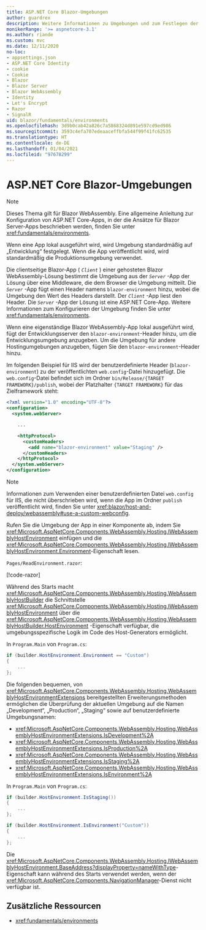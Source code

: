 ```yaml
---
title: ASP.NET Core Blazor-Umgebungen
author: guardrex
description: Weitere Informationen zu Umgebungen und zum Festlegen der Umgebung einer Blazor WebAssembly-App finden Sie unter Blazor.
monikerRange: '>= aspnetcore-3.1'
ms.author: riande
ms.custom: mvc
ms.date: 12/11/2020
no-loc:
- appsettings.json
- ASP.NET Core Identity
- cookie
- Cookie
- Blazor
- Blazor Server
- Blazor WebAssembly
- Identity
- Let's Encrypt
- Razor
- SignalR
uid: blazor/fundamentals/environments
ms.openlocfilehash: 3d9b0cab42a826c7a5868324d891e597cd9ed986
ms.sourcegitcommit: 3593c4efa707edeaaceffbfa544f99f41fc62535
ms.translationtype: HT
ms.contentlocale: de-DE
ms.lasthandoff: 01/04/2021
ms.locfileid: "97678299"
---
```

# <a name="aspnet-core-no-locblazor-environments"></a>ASP.NET Core Blazor-Umgebungen

> [!NOTE]
> Dieses Thema gilt für Blazor WebAssembly. Eine allgemeine Anleitung zur Konfiguration von ASP.NET Core-Apps, in der die Ansätze für Blazor Server-Apps beschrieben werden, finden Sie unter <xref:fundamentals/environments>.

Wenn eine App lokal ausgeführt wird, wird Umgebung standardmäßig auf „Entwicklung“ festgelegt. Wenn die App veröffentlicht wird, wird standardmäßig die Produktionsumgebung verwendet.

Die clientseitige Blazor-App ( *`Client`* ) einer gehosteten Blazor WebAssembly-Lösung bestimmt die Umgebung aus der *`Server`* -App der Lösung über eine Middleware, die dem Browser die Umgebung mitteilt. Die *`Server`* -App fügt einen Header namens `blazor-environment` hinzu, wobei die Umgebung den Wert des Headers darstellt. Der *`Client`* -App liest den Header. Die *`Server`* -App der Lösung ist eine ASP.NET Core-App. Weitere Informationen zum Konfigurieren der Umgebung finden Sie unter <xref:fundamentals/environments>.

Wenn eine eigenständige Blazor WebAssembly-App lokal ausgeführt wird, fügt der Entwicklungsserver den `blazor-environment`-Header hinzu, um die Entwicklungsumgebung anzugeben. Um die Umgebung für andere Hostingumgebungen anzugeben, fügen Sie den `blazor-environment`-Header hinzu.

Im folgenden Beispiel für IIS wird der benutzerdefinierte Header (`blazor-environment`) zu der veröffentlichten `web.config`-Datei hinzugefügt. Die `web.config`-Datei befindet sich im Ordner `bin/Release/{TARGET FRAMEWORK}/publish`, wobei der Platzhalter `{TARGET FRAMEWORK}` für das Zielframework steht:

```xml
<?xml version="1.0" encoding="UTF-8"?>
<configuration>
  <system.webServer>

    ...

    <httpProtocol>
      <customHeaders>
        <add name="blazor-environment" value="Staging" />
      </customHeaders>
    </httpProtocol>
  </system.webServer>
</configuration>
```

> [!NOTE]
> Informationen zum Verwenden einer benutzerdefinierten Datei `web.config` für IIS, die nicht überschrieben wird, wenn die App im Ordner `publish` veröffentlicht wird, finden Sie unter <xref:blazor/host-and-deploy/webassembly#use-a-custom-webconfig>.

Rufen Sie die Umgebung der App in einer Komponente ab, indem Sie <xref:Microsoft.AspNetCore.Components.WebAssembly.Hosting.IWebAssemblyHostEnvironment> einfügen und die <xref:Microsoft.AspNetCore.Components.WebAssembly.Hosting.IWebAssemblyHostEnvironment.Environment>-Eigenschaft lesen.

`Pages/ReadEnvironment.razor`:

[!code-razor[](environments/samples_snapshot/ReadEnvironment.razor?highlight=3,7)]

Während des Starts macht <xref:Microsoft.AspNetCore.Components.WebAssembly.Hosting.WebAssemblyHostBuilder> die Schnittstelle <xref:Microsoft.AspNetCore.Components.WebAssembly.Hosting.IWebAssemblyHostEnvironment> über die <xref:Microsoft.AspNetCore.Components.WebAssembly.Hosting.WebAssemblyHostBuilder.HostEnvironment> -Eigenschaft verfügbar, die umgebungsspezifische Logik im Code des Host-Generators ermöglicht.

In `Program.Main` von `Program.cs`:

```csharp
if (builder.HostEnvironment.Environment == "Custom")
{
    ...
};
```

Die folgenden bequemen, von <xref:Microsoft.AspNetCore.Components.WebAssembly.Hosting.WebAssemblyHostEnvironmentExtensions> bereitgestellten Erweiterungsmethoden ermöglichen die Überprüfung der aktuellen Umgebung auf die Namen „Development“, „Production“, „Staging“ sowie auf benutzerdefinierte Umgebungsnamen:

* <xref:Microsoft.AspNetCore.Components.WebAssembly.Hosting.WebAssemblyHostEnvironmentExtensions.IsDevelopment%2A>
* <xref:Microsoft.AspNetCore.Components.WebAssembly.Hosting.WebAssemblyHostEnvironmentExtensions.IsProduction%2A>
* <xref:Microsoft.AspNetCore.Components.WebAssembly.Hosting.WebAssemblyHostEnvironmentExtensions.IsStaging%2A>
* <xref:Microsoft.AspNetCore.Components.WebAssembly.Hosting.WebAssemblyHostEnvironmentExtensions.IsEnvironment%2A>

In `Program.Main` von `Program.cs`:

```csharp
if (builder.HostEnvironment.IsStaging())
{
    ...
};

if (builder.HostEnvironment.IsEnvironment("Custom"))
{
    ...
};
```

Die <xref:Microsoft.AspNetCore.Components.WebAssembly.Hosting.IWebAssemblyHostEnvironment.BaseAddress?displayProperty=nameWithType>-Eigenschaft kann während des Starts verwendet werden, wenn der <xref:Microsoft.AspNetCore.Components.NavigationManager>-Dienst nicht verfügbar ist.

## <a name="additional-resources"></a>Zusätzliche Ressourcen

* <xref:fundamentals/environments>
